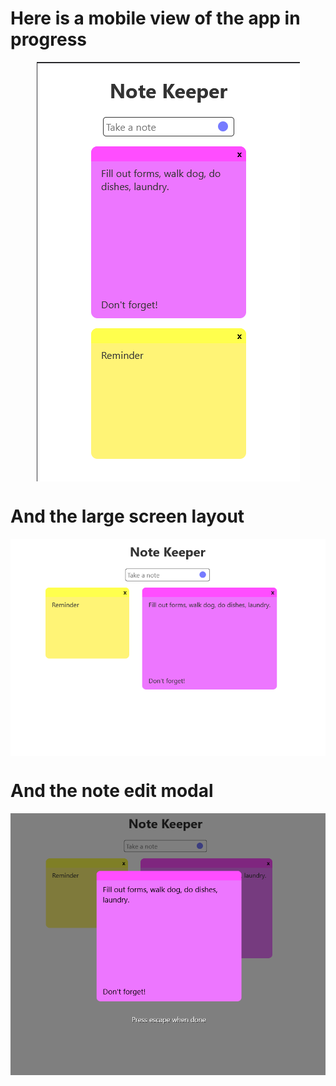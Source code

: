 # Here is a mobile view of the app in progress

<img src='screenshots/NoteKeeper-Mobile.png' alt='Mobile view of app' style='display: block; margin: auto'>

# And the large screen layout
<img src='screenshots/NoteKeeper-Large.png' alt='Large screen layout' style='display: block; margin: auto'>

# And the note edit modal

<img src='screenshots/NoteKeeper-Edit.png' alt='Note edit modal' style='display: block; margin: auto'>